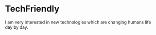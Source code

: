 # TechFriendly
I am very interested in new technologies which are changing humans life  day by day.
